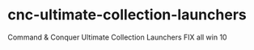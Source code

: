 # cnc-ultimate-collection-launchers
Command &amp; Conquer Ultimate Collection Launchers FIX all win 10
